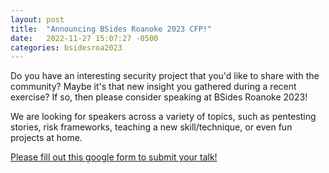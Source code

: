 ```yaml
---
layout: post
title:  "Announcing BSides Roanoke 2023 CFP!"
date:   2022-11-27 15:07:27 -0500
categories: bsidesroa2023
---
```


Do you have an interesting security project that you'd like to share with the
community? Maybe it's that new insight you gathered during a recent exercise?
If so, then please consider speaking at BSides Roanoke 2023! 

We are looking for speakers across a variety of topics, such as pentesting
stories, risk frameworks, teaching a new skill/technique, or even fun projects
at home. 

[Please fill out this google form to submit your talk!](https://forms.gle/j33fM1Nrm4JL6Mn26)
